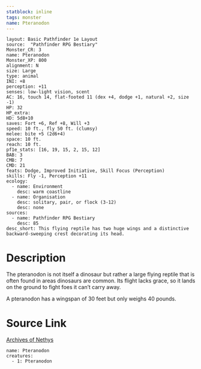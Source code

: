 ```yaml
---
statblock: inline
tags: monster
name: Pteranodon
---
```

```statblock
layout: Basic Pathfinder 1e Layout
source:  "Pathfinder RPG Bestiary"
Monster_CR: 3
name: Pteranodon
Monster_XP: 800
alignment: N
size: Large
type: animal
INI: +8
perception: +11
senses: low-light vision, scent
AC: 16, touch 14, flat-footed 11 (dex +4, dodge +1, natural +2, size -1)
HP: 32
HP_extra: 
HD: 5d8+10
saves: Fort +6, Ref +8, Will +3
speed: 10 ft., fly 50 ft. (clumsy)
melee: bite +5 (2d6+4)
space: 10 ft.
reach: 10 ft.
pf1e_stats: [16, 19, 15, 2, 15, 12]
BAB: 3
CMB: 7
CMD: 21
feats: Dodge, Improved Initiative, Skill Focus (Perception)
skills: Fly -1, Perception +11
ecology:
  - name: Environment
    desc: warm coastline
  - name: Organisation
    desc: solitary, pair, or flock (3-12)
    desc: none
sources:
  - name: Pathfinder RPG Bestiary
    desc: 85
desc_short: This flying reptile has two huge wings and a distinctive backward-sweeping crest decorating its head.
```
# Description
The pteranodon is not itself a dinosaur but rather a large flying reptile that is often found in areas dinosaurs are common. Its flight lacks grace, so it lands on the ground to fight foes it can’t carry away.

A pteranodon has a wingspan of 30 feet but only weighs 40 pounds.
# Source Link
[Archives of Nethys](https://aonprd.com/MonsterDisplay.aspx?ItemName=Pteranodon)
```encounter-table
name: Pteranodon
creatures:
  - 1: Pteranodon
```
